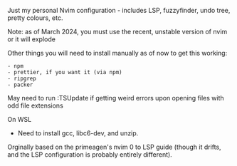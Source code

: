 Just my personal Nvim configuration - includes LSP, fuzzyfinder, undo tree, pretty colours, etc. 

Note: as of March 2024, you must use the recent, unstable version of nvim or it will explode 

Other things you will need to install manually as of now to get this working:

    - npm 
    - prettier, if you want it (via npm) 
    - ripgrep
    - packer

May need to run :TSUpdate if getting weird errors upon opening files with odd file extensions 

On WSL 
 - Need to install gcc, libc6-dev, and unzip. 

Orginally based on the primeagen's nvim 0 to LSP guide (though it drifts, and the LSP configuration is probably entirely different).

